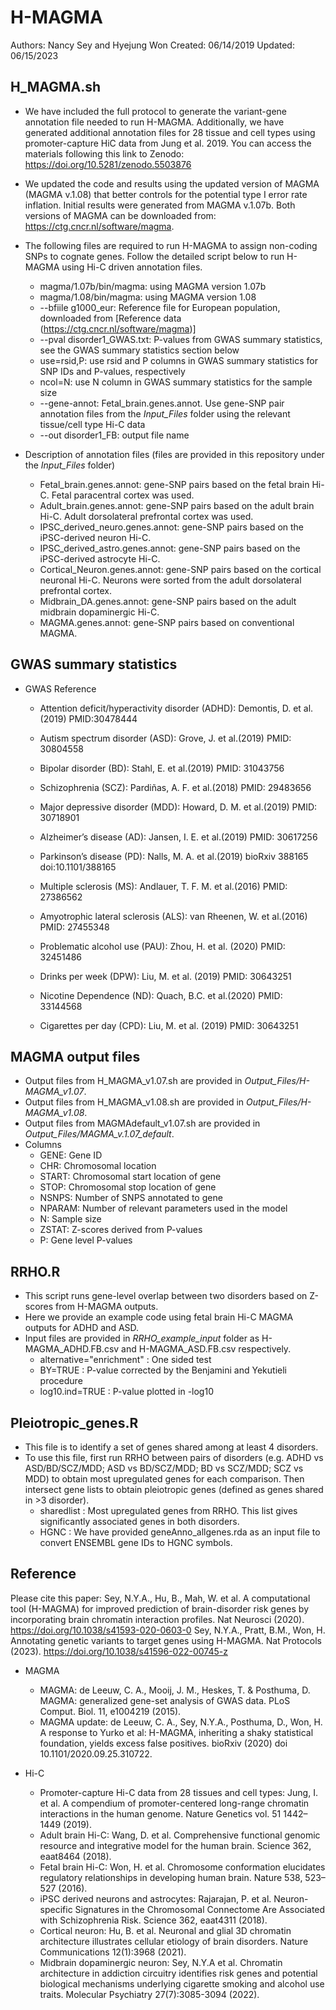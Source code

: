 # H-MAGMA
Authors: Nancy Sey and Hyejung Won
Created: 06/14/2019 
Updated: 06/15/2023

## H_MAGMA.sh
* We have included the full protocol to generate the variant-gene annotation file needed to run H-MAGMA. Additionally, we have generated additional annotation files for 28 tissue and cell types using promoter-capture HiC data from Jung et al. 2019. You can access the materials following this link to Zenodo:  https://doi.org/10.5281/zenodo.5503876
* We updated the code and results using the updated version of MAGMA (MAGMA v.1.08) that better controls for the potential type I error rate inflation. Initial results were generated from MAGMA v.1.07b. Both versions of MAGMA can be downloaded from: https://ctg.cncr.nl/software/magma. 
* The following files are required to run H-MAGMA to assign non-coding SNPs to cognate genes. Follow the detailed script below to run H-MAGMA using Hi-C driven annotation files.
   - magma/1.07b/bin/magma: using MAGMA version 1.07b 
   - magma/1.08/bin/magma: using MAGMA version 1.08
   - --bfiile g1000_eur: Reference file for European population, downloaded from [Reference data (https://ctg.cncr.nl/software/magma)]
   - --pval disorder1_GWAS.txt: P-values from GWAS summary statistics, see the GWAS summary statistics section below
   - use=rsid,P: use rsid and P columns in GWAS summary statistics for SNP IDs and P-values, respectively
   - ncol=N: use N column in GWAS summary statistics for the sample size
   - --gene-annot: Fetal_brain.genes.annot. Use gene-SNP pair annotation files from the _Input_Files_ folder using the relevant tissue/cell type Hi-C data 
   - --out disorder1_FB: output file name
   
* Description of annotation files (files are provided in this repository under the _Input_Files_ folder)
   - Fetal_brain.genes.annot: gene-SNP pairs based on the fetal brain Hi-C. Fetal paracentral cortex was used.
   - Adult_brain.genes.annot: gene-SNP pairs based on the adult brain Hi-C. Adult dorsolateral prefrontal cortex was used.
   - IPSC_derived_neuro.genes.annot: gene-SNP pairs based on the iPSC-derived neuron Hi-C.
   - IPSC_derived_astro.genes.annot: gene-SNP pairs based on the iPSC-derived astrocyte Hi-C.
   - Cortical_Neuron.genes.annot: gene-SNP pairs based on the cortical neuronal Hi-C. Neurons were sorted from the adult dorsolateral prefrontal cortex.
   - Midbrain_DA.genes.annot: gene-SNP pairs based on the adult midbrain dopaminergic Hi-C.
   - MAGMA.genes.annot: gene-SNP pairs based on conventional MAGMA.
   
## GWAS summary statistics
* GWAS Reference
   - Attention deficit/hyperactivity disorder (ADHD): Demontis, D. et al.(2019) PMID:30478444

   - Autism spectrum disorder (ASD): Grove, J. et al.(2019) PMID: 30804558 

   - Bipolar disorder (BD): Stahl, E. et al.(2019) PMID: 31043756

   - Schizophrenia (SCZ): Pardiñas, A. F. et al.(2018) PMID: 29483656 

   - Major depressive disorder (MDD): Howard, D. M. et al.(2019) PMID: 30718901 

   - Alzheimer’s disease (AD): Jansen, I. E. et al.(2019) PMID: 30617256
 
   - Parkinson’s disease (PD): Nalls, M. A. et al.(2019) bioRxiv 388165 doi:10.1101/388165

   - Multiple sclerosis (MS): Andlauer, T. F. M. et al.(2016) PMID: 27386562

   - Amyotrophic lateral sclerosis (ALS): van Rheenen, W. et al.(2016) PMID: 27455348
   
   - Problematic alcohol use (PAU): Zhou, H.  et al. (2020) PMID: 32451486
   
   - Drinks per week (DPW): Liu, M. et al. (2019) PMID: 30643251
   
   - Nicotine Dependence (ND): Quach, B.C. et al.(2020) PMID: 33144568
   
   - Cigarettes per day (CPD): Liu, M. et al. (2019) PMID: 30643251


## MAGMA output files 
* Output files from H_MAGMA_v1.07.sh are provided in _Output_Files/H-MAGMA_v1.07_.
* Output files from H_MAGMA_v1.08.sh are provided in _Output_Files/H-MAGMA_v1.08_.
* Output files from MAGMAdefault_v1.07.sh are provided in _Output_Files/MAGMA_v.1.07_default_.
* Columns
   - GENE: Gene ID
   - CHR: Chromosomal location
   - START: Chromosomal start location of gene
   - STOP: Chromosomal stop location of gene
   - NSNPS: Number of SNPS annotated to gene
   - NPARAM: Number of relevant parameters used in the model
   - N: Sample size
   - ZSTAT: Z-scores derived from P-values
   - P: Gene level P-values 
   
## RRHO.R
* This script runs gene-level overlap between two disorders based on Z-scores from H-MAGMA outputs. 
* Here we provide an example code using fetal brain Hi-C MAGMA outputs for ADHD and ASD. 
* Input files are provided in _RRHO_example_input_ folder as H-MAGMA_ADHD.FB.csv and H-MAGMA_ASD.FB.csv respectively.
   -  alternative="enrichment" : One sided test 
   -  BY=TRUE : P-value corrected by the Benjamini and Yekutieli procedure
   -  log10.ind=TRUE : P-value plotted in -log10

## Pleiotropic_genes.R
* This file is to identify a set of genes shared among at least 4 disorders. 
* To use this file, first run RRHO between pairs of disorders (e.g. ADHD vs ASD/BD/SCZ/MDD; ASD vs BD/SCZ/MDD; BD vs SCZ/MDD; SCZ vs MDD) to obtain most upregulated genes for each comparison. Then intersect gene lists to obtain pleiotropic genes (defined as genes shared in >3 disorder). 
   - sharedlist : Most upregulated genes from RRHO. This list gives significantly associated genes in both disorders.
   - HGNC : We have provided geneAnno_allgenes.rda as an input file to convert ENSEMBL gene IDs to HGNC symbols. 
               
## Reference
Please cite this paper: 
Sey, N.Y.A., Hu, B., Mah, W. et al. A computational tool (H-MAGMA) for improved prediction of brain-disorder risk genes by incorporating brain chromatin interaction profiles. Nat Neurosci (2020). https://doi.org/10.1038/s41593-020-0603-0
Sey, N.Y.A., Pratt, B.M., Won, H. Annotating genetic variants to target genes using H-MAGMA. Nat Protocols (2023). https://doi.org/10.1038/s41596-022-00745-z

* MAGMA
   - MAGMA: de Leeuw, C. A., Mooij, J. M., Heskes, T. & Posthuma, D. MAGMA: generalized gene-set analysis of GWAS data. PLoS Comput. Biol. 11, e1004219 (2015).
   - MAGMA update: de Leeuw, C. A., Sey, N.Y.A., Posthuma, D., Won, H. A response to Yurko et al: H-MAGMA, inheriting a shaky statistical foundation, yields excess false positives. bioRxiv (2020) doi 10.1101/2020.09.25.310722.

* Hi-C
   - Promoter-capture Hi-C data from 28 tissues and cell types: Jung, I. et al. A compendium of promoter-centered long-range chromatin interactions in the human  genome. Nature Genetics vol. 51 1442–1449 (2019).
   - Adult brain Hi-C: Wang, D. et al. Comprehensive functional genomic resource and integrative model for the human brain. Science 362, eaat8464 (2018).
   - Fetal brain Hi-C: Won, H. et al. Chromosome conformation elucidates regulatory relationships in developing human brain. Nature 538, 523–527 (2016).
   - iPSC derived neurons and astrocytes: Rajarajan, P. et al. Neuron-specific Signatures in the Chromosomal Connectome Are Associated with Schizophrenia Risk. Science 362, eaat4311 (2018).
   - Cortical neuron: Hu, B. et al. Neuronal and glial 3D chromatin architecture illustrates cellular etiology of brain disorders. Nature Communications 12(1):3968 (2021).
   - Midbrain dopaminergic neuron: Sey, N.Y.A et al. Chromatin architecture in addiction circuitry identifies risk genes and potential biological mechanisms underlying cigarette smoking and alcohol use traits. Molecular Psychiatry 27(7):3085-3094 (2022).

